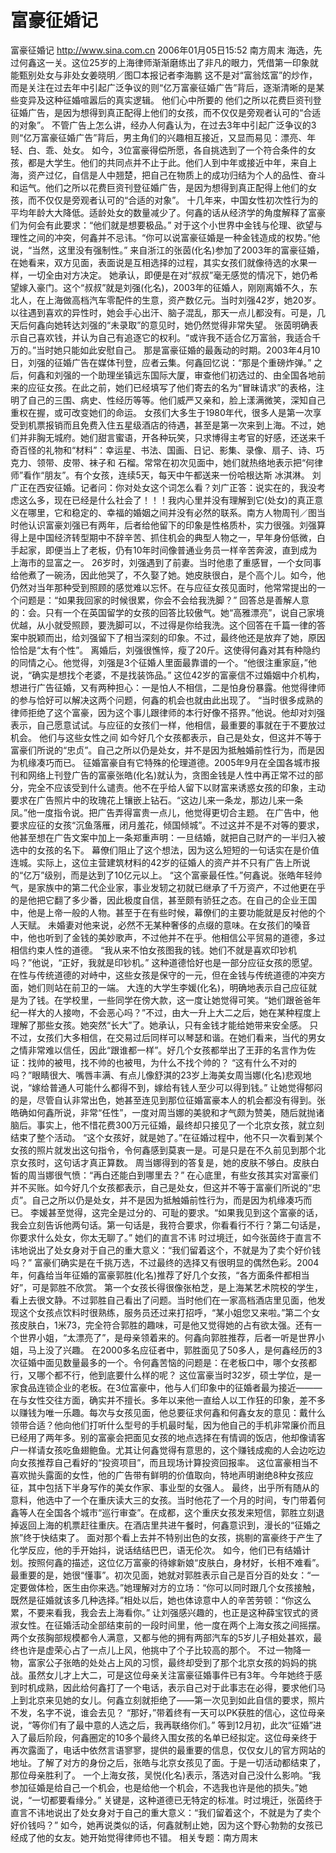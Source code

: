 # 富豪征婚记

富豪征婚记
http://www.sina.com.cn 2006年01月05日15:52 南方周末
海选，先过何鑫这一关。这位25岁的上海律师渐渐磨练出了非凡的眼力，凭借第一印象就能甄别处女与非处女姜晓明／图□本报记者李海鹏
这不是对“富翁炫富”的炒作，而是关注在过去年中引起广泛争议的则“亿万富豪征婚广告”背后，逐渐清晰的是某些变异及这种征婚喧嚣后的真实逻辑。
他们心中所要的
他们之所以花费巨资刊登征婚广告，是因为想得到真正配得上他们的女孩，而不仅仅是旁观者认可的“合适的对象”。
不管广告上怎么讲，经办人何鑫认为，在过去3年中引起广泛争议的3则“亿万富豪征婚广告”背后，男主角们的兴趣相互接近，又显而易见：漂亮、年轻、白、乖、处女。
如今，3位富豪得偿所愿，各自挑选到了一个符合条件的女孩，都是大学生。他们的共同点并不止于此。他们人到中年或接近中年，来自上海，资产过亿，自信是人中翘楚，把自己在物质上的成功归结为个人的品性、奋斗和运气。他们之所以花费巨资刊登征婚广告，是因为想得到真正配得上他们的女孩，而不仅仅是旁观者认可的“合适的对象”。
十几年来，中国女性初次性行为的平均年龄大大降低。适龄处女的数量减少了。何鑫的话从经济学的角度解释了富豪们为何会有此要求：“他们就是想要极品。”
对于这个小世界中金钱与伦理、欲望与理性之间的冲突，何鑫并不忌讳。“你可以说富豪征婚是一种金钱造成的权势。”他说，“当然，这里没有强制性。”
来自浙江的张茵(化名)参加了2003年的富豪征婚，在她看来，双方见面，表面说是互相选择的过程，其实女孩们就像待选的水果一样，一切全由对方决定。
她承认，即便是在对“叔叔”毫无感觉的情况下，她仍希望嫁入豪门。这个“叔叔”就是刘强(化名)，2003年的征婚人，刚刚离婚不久，东北人，在上海做高档汽车零配件的生意，资产数亿元。当时刘强42岁，她20岁。以往遇到喜欢的异性时，她会手心出汗、脑子混乱，那天一点儿都没有。可是，几天后何鑫向她转达刘强的“未录取”的意见时，她仍然觉得非常失望。
张茵明确表示自己喜欢钱，并认为自己有追逐它的权利。“或许我不适合亿万富翁，我适合千万的。”当时她只能如此安慰自己。
那是富豪征婚的最轰动的时期。2003年4月10日，刘强的征婚广告在媒体刊登，应者云集。何鑫回忆说：“那是个重磅炸弹。”
之后，何鑫和刘强的一个助理坐镇远东国际大厦，审查他们初选过的、由全国各地前来的应征女孩。在此之前，她们已经填写了他们寄去的名为“冒昧请求”的表格，注明了自己的三围、病史、性经历等等。他们威严又亲和，脸上漾满微笑，深知自己重权在握，或可改变她们的命运。
女孩们大多生于1980年代，很多人是第一次享受到机票报销而且免费入住五星级酒店的待遇，甚至是第一次来到上海。不过，她们并非胸无城府。她们甜言蜜语，开各种玩笑，只求博得主考官的好感，还送来千奇百怪的礼物和“材料”：幸运星、书法、国画、日记、影集、录像、扇子、诗、巧克力、领带、皮带、袜子和
石榴。常常在初次见面中，她们就热络地表示把“何律师”看作“朋友”。有个女孩，连续5天，每天中午都送来一份哈根达斯
冰淇淋。
刘广正在西安征婚。记者问：你对处女这个词怎么看？刘广正答：说实在的，我没考虑这么多，现在已经是什么社会了！！！我内心里并没有理解到它(处女)的真正意义在哪里，它和稳定的、幸福的婚姻之间并没有必然的联系。南方人物周刊／图当时他认识富豪刘强已有两年，后者给他留下的印象是性格质朴，实力很强。刘强算得上是中国经济转型期中不辞辛苦、抓住机会的典型人物之一，早年身份低微，白手起家，即便当上了老板，仍有10年时间像普通业务员一样辛苦奔波，直到成为上海市的显富之一。
26岁时，刘强遇到了前妻。当时他患了重感冒，一个女同事给他煮了一碗汤，因此他哭了，不久娶了她。她皮肤很白，是个高个儿。如今，他仍然对当年那种受到照顾的感觉难以忘怀。在与应征女孩见面时，他常常提出的一个问题是：“如果我回家的时候很累，你会不会给我洗脚？”
回答总是善解人意的：会。只有一个在英国留学的女孩的回答比较傲气。她“高雅漂亮”，说自己家境优越，从小就受照顾，要洗脚可以，不过得是你给我洗。这个回答在千篇一律的答案中脱颖而出，给刘强留下了相当深刻的印象。不过，最终他还是放弃了她，原因恰恰是“太有个性”。
离婚后，刘强很憔悴，瘦了20斤。这使得何鑫对其有种隐约的同情之心。他觉得，刘强是3个征婚人里面最靠谱的一个。“他很注重家庭，”他说，“确实是想找个老婆，不是找装饰品。”
这位42岁的富豪信不过婚姻中介机构，想进行广告征婚，又有两种担心：一是怕人不相信，二是怕身份暴露。他觉得律师的参与恰好可以解决这两个问题，何鑫的机会也就由此出现了。
“当时很多成熟的律师拒绝了这个富豪，因为这个事儿跟律师的本行好像不搭界。”他说。他却对刘强表示，自己愿意试试。与应征的女孩们一样，他相信，最重要的事就在于不要放过机会。
他们与这些女性之间
如今好几个女孩都表示，自己是处女，但这并不等于富豪们所说的“忠贞”。自己之所以仍是处女，并不是因为抵触婚前性行为，而是因为机缘凑巧而已。
征婚富豪自有它特殊的伦理道德。2005年9月在全国各城市报刊和网络上刊登广告的富豪张皓(化名)就认为，贪图金钱是人性中再正常不过的部分，完全不应该受到什么谴责。他不在乎给人留下以财富来诱惑女孩的印象，主动要求在广告照片中的玫瑰花上镶嵌上钻石。“这边儿来一条龙，那边儿来一条凤。”他一度指令说。把广告弄得富贵一点儿，他觉得更切合主题。
在广告中，他要求应征的女孩“沉鱼落雁，闭月羞花，倾国倾城”。不过这并不是不对等的要求，他甚至想在广告文案中加上一条郑重声明：一旦结婚，就把自己财产的一半归入被选中的女孩的名下。
幕僚们阻止了这个想法，因为这么短短的一句话实在是价值连城。实际上，这位主营建筑材料的42岁的征婚人的资产并不只有广告上所说的“亿万”级别，而是达到了10亿元以上。
“这个富豪最任性。”何鑫说。张皓年轻帅气，是家族中的第二代企业家，事业发轫之初就已继承了千万资产，不过他更在乎的是他把它翻了多少番，因此极度自信，甚至颇有骄狂之态。在自己的企业王国中，他是上帝一般的人物。甚至于在有些时候，幕僚们的主要功能就是反衬他的个人天赋。
未婚妻对他来说，必然不无某种奢侈的点缀的意味。在女孩们的嗓音中，他也听到了金钱的美妙歌声，不过他并不在乎。他相信公平贸易的道德，多过相信约束人性的道德。
“我从来不怕女孩图我的钱。她们不就是喜欢印钞机吗？”他说，“正好，我就是印钞机。”
这种道德恰好也是一部分应征女孩的愿望。在性与传统道德的对峙中，这些女孩是保守的一元，但在金钱与传统道德的冲突方面，她们则站在前卫的一端。
大连的大学生李媛(化名)，明确地表示自己应征就是为了钱。在学校里，一些同学在傍大款，这一度让她觉得可笑。“她们跟爸爸年纪一样大的人接吻，不会恶心吗？”不过，由大一升上大二之后，她在某种程度上理解了那些女孩。她突然“长大”了。她承认，只有金钱才能给她带来安全感。
只不过，女孩们大多相信，在交易过后同样可以琴瑟和谐。在她们看来，当代的男女之情非常难以信任，因此“跟谁都一样”。好几个女孩都举出了王菲的名言作为佐证：找帅的被甩，找不帅的也被甩，为什么不找个帅的？
“这有什么不对的吗？”眼睛很大、嘴唇丰满、有点儿像舒淇的23岁上海美女周当娜(化名)悲观地说，“嫁给普通人可能什么都得不到，嫁给有钱人至少可以得到钱。”
让她觉得郁闷的是，尽管自认非常出色，她甚至连见到那位征婚富豪本人的机会都没有得到。张皓确如何鑫所说，非常“任性”，一度对周当娜的美貌和才气颇为赞美，随后就抛诸脑后。事实上，他不惜花费300万元征婚，最终却只接见了一个北京女孩，就立刻结束了整个活动。
“这个女孩好，就是她了。”在征婚过程中，他不只一次看到某个女孩的照片就发出这句指令，令何鑫感到莫衷一是。可是只是在不久前见到那个北京女孩时，这句话才真正算数。
周当娜得到的答复是，她的皮肤不够白。皮肤白皙的周当娜很气愤：“再白还能白到哪里去？”
在心底里，有些女孩其实对富豪们并不买账。如今好几个女孩都表示，自己是处女，但这并不等于富豪们所说的“忠贞”。自己之所以仍是处女，并不是因为抵触婚前性行为，而是因为机缘凑巧而已。
李媛甚至觉得，这完全是过分的、可耻的要求。“如果我见到这个富豪的话，我会立刻告诉他两句话。第一句话是，我符合要求，你看看行不行？第二句话是，你要求什么处女，你太无聊了。”
她们的直言不讳
时过境迁，如今张茵终于直言不讳地说出了处女身对于自己的重大意义：“我们留着这个，不就是为了卖个好价钱吗？”
富豪们确实是在千挑万选，不过最终的选择又有很明显的偶然色彩。2004年，何鑫给当年征婚的富豪郭胜(化名)推荐了好几个女孩，“各方面条件都相当好”，可是郭胜不欣赏。
第一个女孩长得很像张柏芝，是上海某艺术院校的学生，看上去很文静。不过郭胜自己看出了问题。当时他们在一家高档酒店里见面，他发现这个女孩点饮料时很熟练，服务员还过来打招呼，“某小姐您又来啦。”第二个女孩皮肤白，1米73，完全符合郭胜的趣味，可是他又觉得她的占有欲太强。还有一个世界小姐，“太漂亮了”，是母亲领着来的。何鑫向郭胜推荐，后者一听是世界小姐，马上没了兴趣。
在2000多名应征者中，郭胜面见了50多人，是何鑫经历的3次征婚中面见数量最多的一个。令何鑫苦恼的问题是：在老板口中，哪个女孩都行，又哪个都不行，他到底要什么样的呢？
这位富豪当时32岁，硕士学位，是一家食品连锁企业的老板。在3位富豪中，他与人们印象中的征婚者最为接近———在与女性交往方面，确实并不擅长。多年以来他一直给人以工作狂的印象，差不多以赚钱为唯一乐趣。每次与女孩见面，他总要征求何鑫和何鑫女友的意见：戴什么领带合适？他向他们打听什么型号的手机最时髦，因为他自己的手机非常廉价而且已经用了两年多。别的富豪会把面见女孩的地点选择在有情调的饭店，他却像请客户一样请女孩吃鱼翅鲍鱼。尤其让何鑫觉得有意思的，这个赚钱成痴的人会边吃边向女孩推荐自己看好的“投资项目”，而且现场计算投资回报率。
这位富豪相当不喜欢抛头露面的女性，他的广告带有鲜明的价值取向，特地声明谢绝8种女孩应征，其中包括下半身写作的美女作家、事业型的女强人。
最终，出乎所有随从的意料，他选中了一个在重庆读大三的女孩。当时他花了一个月的时间，专门带着何鑫等人在全国各个城市“巡行审查”。在成都，这个重庆女孩发来短信，郭胜立刻退掉返回上海的机票赶往重庆。在酒店里共进午餐时，何鑫意识到，漫长的“征婚之旅”终于快结束了。
面对那个看上去并不特别出色的女孩，挑剔的富豪终于产生了化学反应，他的手开始抖，说话结结巴巴，语无伦次。
如今，他们已有结婚计划。按照何鑫的描述，这位亿万富豪的待嫁新娘“皮肤白，身材好，长相不难看”。
最重要的是，她很“懂事”。初次见面，她就对郭胜表示自己是百分百的处女：“一定要做体检，医生由你来选。”她理解对方的立场：“你可以同时跟几个女孩接触，既然是征婚就该多几种选择。”相处以后，她也体谅意中人的辛苦劳顿：“你这么累，不要来看我，我会去上海看你。”
让刘强感兴趣的，也正是这种薛宝钗式的贤淑女性。在征婚活动全部结束前的一段时间里，他一度在两个上海女孩之间摇摆。两个女孩胸部规模都令人满意，又都与他的拥有两部汽车的5岁儿子相处甚欢，最终也许是虚荣心占了一点儿上风，他挑中了个子比较高的那个。
不过一物降一物，富家公子张皓的处处占上风的习惯，最终却受到了那个北京女孩的妈妈的挑战。虽然女儿才上大二，可是这位母亲关注富豪征婚事件已有3年。今年她终于感到时机成熟，因此给何鑫打了一个电话，表示自己对于此事志在必得，要求他们马上到北京来见她的女儿。何鑫立刻就拒绝了——第一次见到如此自信的要求，照片不发，名字不说，谁会去见？
“那好，”带着终有一天可以PK获胜的信心，这位母亲说，“等你们有了最中意的人选之后，我再联络你们。”
等到12月初，此次“征婚”进入了最后阶段，何鑫圈定的10多个最终入围女孩的名单已经拟定。这位母亲终于再次露面了，电话中依然言语寥寥，提供的最重要的信息，仅仅女儿的官方网站的地址。了解了对方的身份之后，张皓与北京女孩见了面。于是一切活动都结束了，那位母亲胜利了。
一个上海女孩，吴悦(化名)表示，落选对自己没什么影响。“我参加征婚是给自己一个机会，也是给他一个机会，不选我也许是他的损失。”她说，“一切都要看缘分。”
关键是，这种道德已无特定的标准。时过境迁，张茵终于直言不讳地说出了处女身对于自己的重大意义：“我们留着这个，不就是为了卖个好价钱吗？”
如今，她再说类似的话，何鑫就制止她，因为这个野心勃勃的女孩已经成了他的女友。她开始觉得律师也不错。
相关专题：南方周末 

